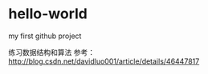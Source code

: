 # hello-world
my first github project

练习数据结构和算法
参考：http://blog.csdn.net/davidluo001/article/details/46447817
